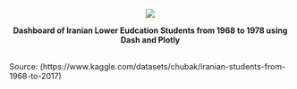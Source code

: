 <p align="center">
  <img  src="https://user-images.githubusercontent.com/22153509/175343776-915b5359-af71-4267-b6dd-9c43cb560851.png">

</p>
<p align="center"><strong> Dashboard of Iranian Lower Eudcation Students from 1968 to 1978  using Dash and Plotly </strong></p>
<br>
Source: (https://www.kaggle.com/datasets/chubak/iranian-students-from-1968-to-2017)
